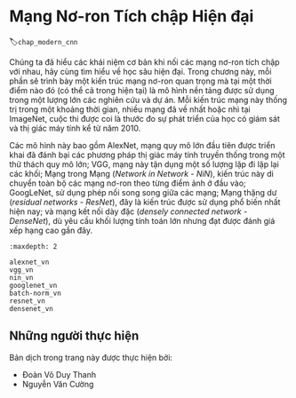 <!--
# Modern Convolutional Neural Networks
-->

# Mạng Nơ-ron Tích chập Hiện đại
:label:`chap_modern_cnn`

<!--
Now that we understand the basics of wiring together convolutional neural networks, we will take you through a tour of modern deep learning.
In this chapter, each section will correspond to a significant neural network architecture that was at some point (or currently) 
the base model upon which an enormous amount of research and projects were built.
Each of these networks was at briefly a dominant architecture and many were
at one point winners or runners-up in the famous ImageNet competition,
which has served as a barometer of progress on supervised learning in computer vision since 2010.
-->

Chúng ta đã hiểu các khái niệm cơ bản khi nối các mạng nơ-ron tích chập với nhau, hãy cùng tìm hiểu về học sâu hiện đại.
Trong chương này, mỗi phần sẽ trình bày một kiến trúc mạng nơ-ron quan trọng mà tại một thời điểm nào đó (có thể cả trong hiện tại) là mô hình nền tảng được sử dụng trong một lượng lớn các nghiên cứu và dự án.
Mỗi kiến trúc mạng này thống trị trong một khoảng thời gian, nhiều mạng đã về nhất hoặc nhì tại ImageNet, cuộc thi được coi là thước đo sự phát triển của học có giám sát và thị giác máy tính kể từ năm 2010.

<!--
These models include AlexNet, the first large-scale network deployed to beat conventional computer vision methods on a large-scale vision challenge;
the VGG network, which makes use of a number of repeating blocks of elements; the network in network (NiN) which convolves whole neural networks
patch-wise over inputs; the GoogLeNet, which makes use of networks with parallel concatenations; residual networks (ResNet), which are the
most popular go-to architecture today, and densely connected networks (DenseNet), which are expensive to compute but have set some recent benchmarks.
-->

Các mô hình này bao gồm AlexNet, mạng quy mô lớn đầu tiên được triển khai đã đánh bại các phương pháp thị giác máy tính truyền thống trong một thử thách quy mô lớn;
VGG, mạng này tận dụng một số lượng lặp đi lặp lại các khối;
Mạng trong Mạng (*Network in Network - NiN*), kiến trúc này di chuyển toàn bộ các mạng nơ-ron theo từng điểm ảnh ở đầu vào;
GoogLeNet, sử dụng phép nối song song giữa các mạng;
Mạng thặng dư (*residual networks - ResNet*), đây là kiến trúc được sử dụng phổ biến nhất hiện nay;
và mạng kết nối dày đặc (*densely connected network - DenseNet*), dù yêu cầu khối lượng tính toán lớn nhưng đạt được đánh giá xếp hạng cao gần đây.

```toc
:maxdepth: 2

alexnet_vn
vgg_vn
nin_vn
googlenet_vn
batch-norm_vn
resnet_vn
densenet_vn
```

## Những người thực hiện
Bản dịch trong trang này được thực hiện bởi:
<!--
Tác giả của mỗi Pull Request điền tên mình và tên những người review mà bạn thấy
hữu ích vào từng phần tương ứng. Mỗi dòng một tên, bắt đầu bằng dấu `*`.

Lưu ý:
* Nếu reviewer không cung cấp tên, bạn có thể dùng tên tài khoản GitHub của họ
với dấu `@` ở đầu. Ví dụ: @aivivn.

* Tên đầy đủ của các reviewer có thể được tìm thấy tại https://github.com/aivivn/d2l-vn/blob/master/docs/contributors_info.md
-->

* Đoàn Võ Duy Thanh
* Nguyễn Văn Cường
